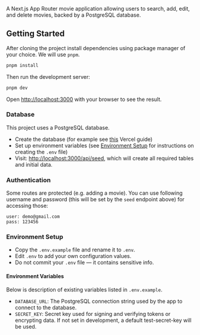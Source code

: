 A Next.js App Router movie application allowing users to search, add, edit, and delete movies, backed by a PostgreSQL database.

## Getting Started

After cloning the project install dependencies using package manager of your choice. We will use `pnpm`.

```bash
pnpm install
```
Then run the development server:

```bash
pnpm dev
```

Open [http://localhost:3000](http://localhost:3000) with your browser to see the result.

### Database
This project uses a PostgreSQL database.
- Create the database (for example see [this](https://nextjs.org/learn/dashboard-app/setting-up-your-database#create-a-postgres-database) Vercel guide)
- Set up environment variables (see [Environment Setup](#environment-setup) for instructions on creating the `.env` file)
- Visit: [http://localhost:3000/api/seed](http://localhost:3000/api/seed), which will create all required tables and initial data.
 
### Authentication

Some routes are protected (e.g. adding a movie). You can use following username and password (this will be set by the `seed` endpoint above) for accessing those:
```
user: demo@gmail.com
pass: 123456
```

### Environment Setup

- Copy the `.env.example` file and rename it to `.env`.
- Edit `.env` to add your own configuration values.
- Do not commit your `.env` file — it contains sensitive info.

#### Environment Variables

Below is description of existing variables listed in `.env.example`.

- `DATABASE_URL`: The PostgreSQL connection string used by the app to connect to the database.
- `SECRET_KEY`: Secret key used for signing and verifying tokens or encrypting data. If not set in development, a default test-secret-key will be used.

